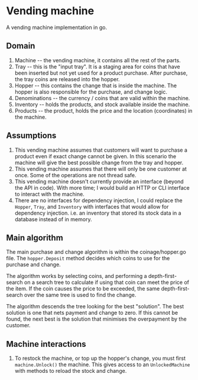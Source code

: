 # Vending machine

A vending machine implementation in go. 

## Domain

1. Machine -- the vending machine, it contains all the rest of the parts.
2. Tray -- this is the "input tray". It is a staging area for coins that have been inserted but not yet used for a product purchase. After purchase, the tray coins are released
   into the hopper. 
3. Hopper -- this contains the change that is inside the machine. The hopper is also responsible for the purchase, and change logic.
4. Denominations -- the currency / coins that are valid within the machine. 
5. Inventory -- holds the products, and stock available inside the machine.
6. Products -- the product, holds the price and the location (coordinates) in the machine.

## Assumptions

1. This vending machine assumes that customers will want to purchase a product even if exact change cannot be given. In this scenario the machine will give the best possible change
   from the tray and hopper. 
2. This vending machine assumes that there will only be one customer at once. Some of the operations are not thread safe. 
3. This vending machine doesn't currently provide an interface (beyond the API in code). With more time; I would build an HTTP or CLI interface to interact with the machine. 
4. There are no interfaces for dependency injection, I could replace the `Hopper`, `Tray`, and `Inventory` with interfaces that would allow for dependency injection. i.e. an
   inventory that stored its stock data in a database instead of in memory. 

## Main algorithm

The main purchase and change algorithm is within the coinage/hopper.go file. The `hopper.Deposit` method decides which coins to use for the purchase and change. 

The algorithm works by selecting coins, and performing a depth-first-search on a search tree to calculate if using that coin can meet the price of the item. 
If the coin causes the price to be exceeded, the same depth-first-search over the same tree is used to find the change. 

The algorithm descends the tree looking for the best "solution". The best solution is one that nets payment and change to zero. If this cannot be found, the next best is the
solution that minimises the overpayment by the customer. 

## Machine interactions

1. To restock the machine, or top up the hopper's change, you must first `machine.Unlock()` the machine. This gives access to an `UnlockedMachine` with methods to reload the stock
   and change. 
